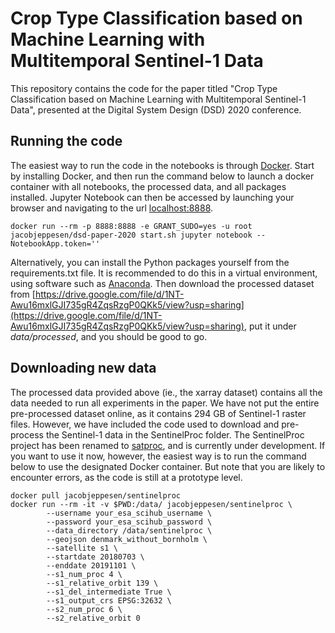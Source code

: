 # Crop Type Classification based on Machine Learning with Multitemporal Sentinel-1 Data
This repository contains the code for the paper titled "Crop Type Classification based on Machine Learning with Multitemporal Sentinel-1 Data", presented at the Digital System Design (DSD) 2020 conference.

## Running the code
The easiest way to run the code in the notebooks is through [Docker](https://www.docker.com/). Start by installing Docker, and then run the command below to launch a docker container with all notebooks, the processed data, and all packages installed. Jupyter Notebook can then be accessed by launching your browser and navigating to the url [localhost:8888](http://localhost:8888).
```
docker run --rm -p 8888:8888 -e GRANT_SUDO=yes -u root jacobjeppesen/dsd-paper-2020 start.sh jupyter notebook --NotebookApp.token=''
```

Alternatively, you can install the Python packages yourself from the requirements.txt file. It is recommended to do this in a virtual environment, using software such as [Anaconda](https://www.anaconda.com/). Then download the processed dataset from [https://drive.google.com/file/d/1NT-Awu16mxlGJI735gR4ZqsRzgP0QKk5/view?usp=sharing](https://drive.google.com/file/d/1NT-Awu16mxlGJI735gR4ZqsRzgP0QKk5/view?usp=sharing), put it under _data/processed_, and you should be good to go.

## Downloading new data
The processed data provided above (ie., the xarray dataset) contains all the data needed to run all experiments in the paper. We have not put the entire pre-processed dataset online, as it contains 294 GB of Sentinel-1 raster files. However, we have included the code used to download and pre-process the Sentinel-1 data in the SentinelProc folder. The SentinelProc project has been renamed to [satproc](https://github.com/JacobJeppesen/satproc), and is currently under development. If you want to use it now, however, the easiest way is to run the command below to use the designated Docker container. But note that you are likely to encounter errors, as the code is still at a prototype level.
```
docker pull jacobjeppesen/sentinelproc
docker run --rm -it -v $PWD:/data/ jacobjeppesen/sentinelproc \
        --username your_esa_scihub_username \
        --password your_esa_scihub_password \
        --data_directory /data/sentinelproc \
        --geojson denmark_without_bornholm \
        --satellite s1 \
        --startdate 20180703 \
        --enddate 20191101 \
        --s1_num_proc 4 \
        --s1_relative_orbit 139 \
        --s1_del_intermediate True \
        --s1_output_crs EPSG:32632 \
        --s2_num_proc 6 \
        --s2_relative_orbit 0
```